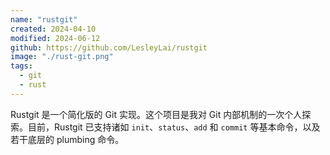 ```yaml
---
name: "rustgit"
created: 2024-04-10
modified: 2024-06-12
github: https://github.com/LesleyLai/rustgit
image: "./rust-git.png"
tags:
  - git
  - rust
---
```

Rustgit 是一个简化版的 Git 实现。这个项目是我对 Git 内部机制的一次个人探索。目前，Rustgit 已支持诸如 `init`、`status`、`add` 和 `commit` 等基本命令，以及若干底层的 plumbing 命令。
